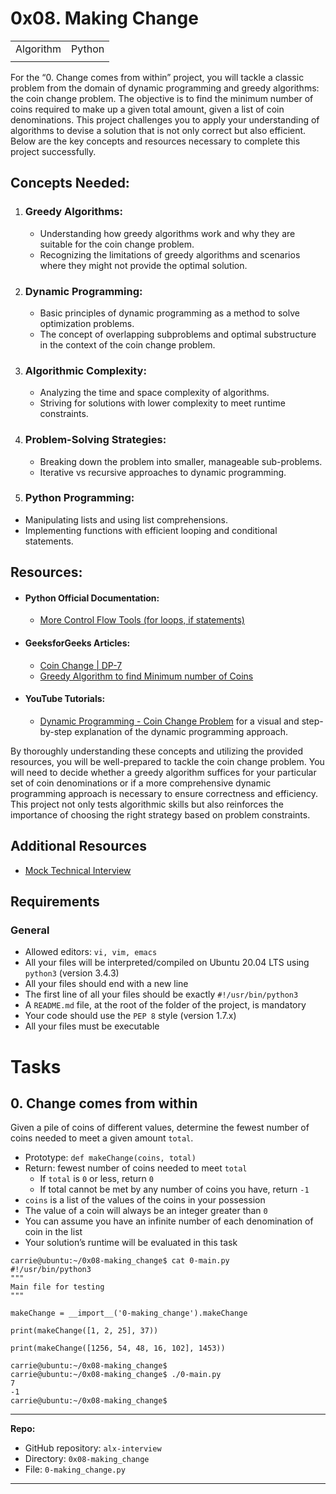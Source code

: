 # 0x08. Making Change

| | |
|-|-|
| Algorithm | Python |
| | |

For the “0. Change comes from within” project, you will tackle a classic problem from the domain of dynamic programming and greedy algorithms: the coin change problem. The objective is to find the minimum number of coins required to make up a given total amount, given a list of coin denominations. This project challenges you to apply your understanding of algorithms to devise a solution that is not only correct but also efficient. Below are the key concepts and resources necessary to complete this project successfully.

## Concepts Needed:
1. ### Greedy Algorithms:
    - Understanding how greedy algorithms work and why they are suitable for the coin change problem.
    - Recognizing the limitations of greedy algorithms and scenarios where they might not provide the optimal solution.

1. ### Dynamic Programming:
    - Basic principles of dynamic programming as a method to solve optimization problems.
    - The concept of overlapping subproblems and optimal substructure in the context of the coin change problem.

1. ### Algorithmic Complexity:
    - Analyzing the time and space complexity of algorithms.
    - Striving for solutions with lower complexity to meet runtime constraints.

1. ### Problem-Solving Strategies:
    - Breaking down the problem into smaller, manageable sub-problems.
    - Iterative vs recursive approaches to dynamic programming.

1. ### Python Programming:
- Manipulating lists and using list comprehensions.
- Implementing functions with efficient looping and conditional statements.

## Resources:
- #### **Python Official Documentation:**
    - [More Control Flow Tools (for loops, if statements)](https://intranet.alxswe.com/rltoken/oVyaCk8erLwLPj96P-qlCw)
- #### **GeeksforGeeks Articles:**
    - [Coin Change | DP-7](https://intranet.alxswe.com/rltoken/iQPaO5JhI-BtuZdm6HIVCQ)
    - [Greedy Algorithm to find Minimum number of Coins](https://intranet.alxswe.com/rltoken/FsBN0oeRp0FpyU8sMd4UiA)
- #### **YouTube Tutorials:**
    - [Dynamic Programming - Coin Change Problem](https://intranet.alxswe.com/rltoken/qFEdwwtAVyJr9NLHDZDsUQ) for a visual and step-by-step explanation of the dynamic programming approach.

By thoroughly understanding these concepts and utilizing the provided resources, you will be well-prepared to tackle the coin change problem. You will need to decide whether a greedy algorithm suffices for your particular set of coin denominations or if a more comprehensive dynamic programming approach is necessary to ensure correctness and efficiency. This project not only tests algorithmic skills but also reinforces the importance of choosing the right strategy based on problem constraints.

## Additional Resources
   - [Mock Technical Interview](https://intranet.alxswe.com/rltoken/ktLaKIVRkq_-byFO-_-aGg)

## Requirements
### General
- Allowed editors: `vi, vim, emacs`
- All your files will be interpreted/compiled on Ubuntu 20.04 LTS using `python3` (version 3.4.3)
- All your files should end with a new line
- The first line of all your files should be exactly `#!/usr/bin/python3`
- A `README.md` file, at the root of the folder of the project, is mandatory
- Your code should use the `PEP 8` style (version 1.7.x)
- All your files must be executable


# Tasks

## 0. Change comes from within
Given a pile of coins of different values, determine the fewest number of coins needed to meet a given amount `total`.

- Prototype: `def makeChange(coins, total)`
- Return: fewest number of coins needed to meet `total`
    - If `total` is `0` or less, return `0`
    - If total cannot be met by any number of coins you have, return `-1`
- `coins` is a list of the values of the coins in your possession
- The value of a coin will always be an integer greater than `0`
- You can assume you have an infinite number of each denomination of coin in the list
- Your solution’s runtime will be evaluated in this task

```
carrie@ubuntu:~/0x08-making_change$ cat 0-main.py
#!/usr/bin/python3
"""
Main file for testing
"""

makeChange = __import__('0-making_change').makeChange

print(makeChange([1, 2, 25], 37))

print(makeChange([1256, 54, 48, 16, 102], 1453))

carrie@ubuntu:~/0x08-making_change$
carrie@ubuntu:~/0x08-making_change$ ./0-main.py
7
-1
carrie@ubuntu:~/0x08-making_change$
```
<hr>

**Repo:**
- GitHub repository: `alx-interview`
- Directory: `0x08-making_change`
- File: `0-making_change.py`
<hr>
<br>